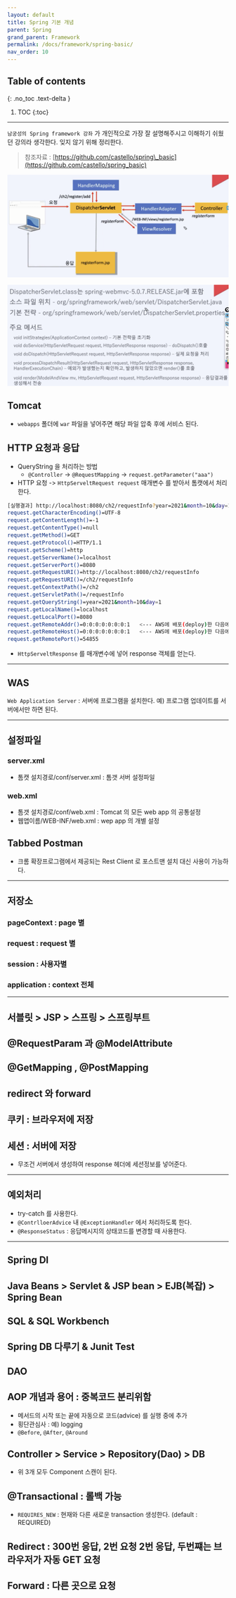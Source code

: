 ```yaml
---
layout: default
title: Spring 기본 개념
parent: Spring
grand_parent: Framework
permalink: /docs/framework/spring-basic/
nav_order: 10
---
```


## Table of contents
{: .no_toc .text-delta }

1. TOC
{:toc}

---





`남궁성의 Spring framework 강좌` 가 개인적으로 가장 잘 설명해주시고 이해하기 쉬웠던 강의라 생각한다. 잊지 않기 위해 정리한다.



> 참조자료 : [https://github.com/castello/spring\_basic](https://github.com/castello/spring_basic)

![](/assets/images/spring1.png)

![](/assets/images/spring2.png)


## Tomcat

- `webapps` 폴더에 `war` 파일을 넣어주면 해당 파일 압축 후에 서비스 된다.

## HTTP 요청과 응답

- QueryString 을 처리하는 방법
    - `@Controller` -> `@RequestMapping` -> `request.getParameter("aaa")`
- HTTP 요청 -> `HttpServeltRequest request` 매개변수 를 받아서 톰캣에서 처리한다.

```bash
[실행결과] http://localhost:8080/ch2/requestInfo?year=2021&month=10&day=1 
request.getCharacterEncoding()=UTF-8
request.getContentLength()=-1
request.getContentType()=null
request.getMethod()=GET
request.getProtocol()=HTTP/1.1
request.getScheme()=http
request.getServerName()=localhost
request.getServerPort()=8080
request.getRequestURI()=http://localhost:8080/ch2/requestInfo
request.getRequestURI()=/ch2/requestInfo
request.getContextPath()=/ch2
request.getServletPath()=/requestInfo
request.getQueryString()=year=2021&month=10&day=1
request.getLocalName()=localhost
request.getLocalPort()=8080
request.getRemoteAddr()=0:0:0:0:0:0:0:1   <--- AWS에 배포(deploy)한 다음에 실행하면, 실제 ip주소를 확인할 수 있음.
request.getRemoteHost()=0:0:0:0:0:0:0:1   <--- AWS에 배포(deploy)한 다음에 실행하면, 실제 ip주소를 확인할 수 있음.
request.getRemotePort()=54855
```

- `HttpServeltResponse` 를 매개변수에 넣어 response 객체를 얻는다.

---

## WAS

`Web Application Server` : 서버에 프로그램을 설치한다. 예) 프로그램 업데이트를 서버에서만 하면 된다.

---

## 설정파일

### server.xml

-   톰캣 설치경로/conf/server.xml : 톰갯 서버 설정파일

### web.xml

-   톰갯 설치경로/conf/web.xml : Tomcat 의 모든 web app 의 공통설정
-   웹앱이름/WEB-INF/web.xml : wep app 의 개별 설정

## Tabbed Postman

-   크롬 확장프로그램에서 제공되는 Rest Client 로 포스트맨 설치 대신 사용이 가능하다.

---

## 저장소

### pageContext : page 별

### request : request 별

### session : 사용자별

### application : context 전체

---

## 서블릿 > JSP > 스프링 > 스프링부트

## @RequestParam 과 @ModelAttribute

## @GetMapping , @PostMapping

## redirect 와 forward

## 쿠키 : 브라우저에 저장

## 세션 : 서버에 저장

-   무조건 서버에서 생성하여 response 헤더에 세션정보를 넣어준다.

---

## 예외처리

-   try-catch 를 사용한다.
-   `@ContrlloerAdvice` 내 `@ExceptionHandler` 에서 처리하도록 한다.
-   `@ResponseStatus` : 응답메시지의 상태코드를 변경할 때 사용한다.

---

## Spring DI

## Java Beans > Servlet & JSP bean > EJB(복잡) > Spring Bean

## SQL & SQL Workbench

## Spring DB 다루기 & Junit Test

## DAO

## AOP 개념과 용어 : 중복코드 분리위함

-   메서드의 시작 또는 끝에 자동으로 코드(advice) 를 실행 중에 추가
-   횡단관심사 : 예) logging
-   `@Before`, `@After`, `@Around`

## Controller > Service > Repository(Dao) > DB

-   위 3개 모두 Component 스캔이 된다.

## @Transactional : 롤백 가능

-   `REQUIRES_NEW` : 현재와 다른 새로운 transaction 생성한다. (default : REQUIRED)

## Redirect : 300번 응답, 2번 요청 2번 응답, 두번쨰는 브라우저가 자동 GET 요청

## Forward : 다른 곳으로 요청